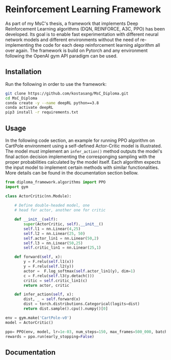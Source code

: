 # Reinforcement Learning Framework

As part of my MsC's thesis, a framework that implements Deep Reinforcement Learning algorithms (DQN, REINFORCE, A3C, PPO) has been developed. Its goal is to enable fast experimentation with different neural network models and different environments without the need of re-implementing the code for each deep reinforcement learning algorithm all over again. The framework is build on Pytorch and any environment following the OpenAI gym API paradigm can be used.

## Installation 

Run the following in order to use the framework:

```bash
git clone https://github.com/kostasang/MsC_Diploma.git
cd MsC_Diploma
conda create -y --name deepRL python==3.8
conda activate deepRL
pip3 install -r requirements.txt
```

## Usage 

In the following code section, an example for running PPO algorithm on CartPole environment using a self-defined Actor-Critic model is illustrated. The model must implement an `infer_action()` method outputs the model's final action decision implementing the corresponging sampling with the proper probabilities calculated by the model itself. Each algorithm expects the input model to implement certain methods with similar functionalities. More details can be found in the documentation section bellow.

```python
from diploma_framework.algorithms import PPO
import gym

class ActorCritic(nn.Module):
    
    # Define double-headed model, one 
    # head for actor, another one for critic

    def __init__(self):
        super(ActorCritic, self).__init__()
        self.l1 = nn.Linear(4,25)
        self.l2 = nn.Linear(25, 50)
        self.actor_lin1 = nn.Linear(50,2)
        self.l3 = nn.Linear(50,25)
        self.critic_lin1 = nn.Linear(25,1)

    def forward(self, x):
        y = F.relu(self.l1(x))
        y = F.relu(self.l2(y))
        actor =  F.log_softmax(self.actor_lin1(y), dim=1)
        c = F.relu(self.l3(y.detach()))
        critic = self.critic_lin1(c)
        return actor, critic

    def infer_action(self, x):
        dist, _ = self.forward(x)
        dist = torch.distributions.Categorical(logits=dist)
        return dist.sample().cpu().numpy()[0]

env = gym.make('CartPole-v0')
model = ActorCritic()

ppo= PPO(env, model, lr=1e-03, num_steps=150, max_frames=500_000, batch_size=4)
rewards = ppo.run(early_stopping=False)
```

## Documentation
